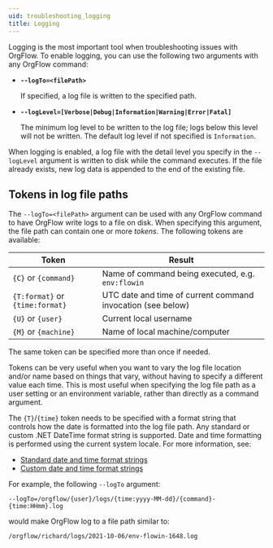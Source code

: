 ```yaml
---
uid: troubleshooting_logging
title: Logging
---
```


Logging is the most important tool when troubleshooting issues with OrgFlow. To enable logging, you can use the following two arguments with any OrgFlow command:

- **`--logTo=<filePath>`**

  If specified, a log file is written to the specified path.

- **`--logLevel=[Verbose|Debug|Information|Warning|Error|Fatal]`**

  The minimum log level to be written to the log file; logs below this level will not be written. The default log level if not specified is `Information`.

When logging is enabled, a log file with the detail level you specify in the `--logLevel` argument is written to disk while the command executes. If the file already exists, new log data is appended to the end of the existing file.

## Tokens in log file paths

The `--logTo=<filePath>` argument can be used with any OrgFlow command to have OrgFlow write logs to a file on disk. When specifying this argument, the file path can contain one or more *tokens*. The following tokens are available:

| Token                               | Result
| ------------------------------------|--------------------------------------------------
| `{C}` or `{command}`                | Name of command being executed, e.g. `env:flowin`
| `{T:format}` or `{time:format}`     | UTC date and time of current command invocation (see below)
| `{U}` or `{user}`                   | Current local username
| `{M}` or `{machine}`                | Name of local machine/computer

The same token can be specified more than once if needed.

Tokens can be very useful when you want to vary the log file location and/or name based on things that vary, without having to specify a different value each time. This is most useful when specifying the log file path as a user setting or an environment variable, rather than directly as a command argument.

The `{T}`/`{time}` token needs to be specified with a format string that controls how the date is formatted into the log file path. Any standard or custom .NET DateTime format string is supported. Date and time formatting is performed using the current system locale. For more information, see:

- [Standard date and time format strings](https://docs.microsoft.com/en-us/dotnet/standard/base-types/standard-date-and-time-format-strings)
- [Custom date and time format strings](https://docs.microsoft.com/en-us/dotnet/standard/base-types/custom-date-and-time-format-strings)

For example, the following `--logTo` argument:

```
--logTo=/orgflow/{user}/logs/{time:yyyy-MM-dd}/{command}-{time:HHmm}.log
```

would make OrgFlow log to a file path similar to:

```
/orgflow/richard/logs/2021-10-06/env-flowin-1648.log
```